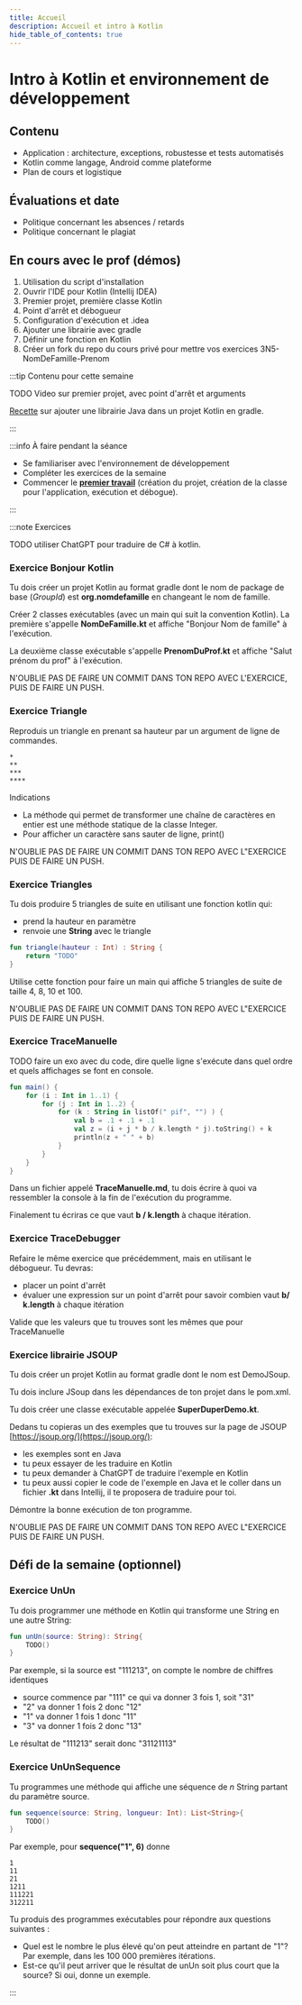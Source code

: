 ```yaml
---
title: Accueil
description: Accueil et intro à Kotlin
hide_table_of_contents: true
---
```


# Intro à Kotlin et environnement de développement

<Row>

<Column>

## Contenu

- Application : architecture, exceptions, robustesse et tests automatisés
- Kotlin comme langage, Android comme plateforme
- Plan de cours et logistique

## Évaluations et date

- Politique concernant les absences / retards
- Politique concernant le plagiat

</Column>

<Column>

## En cours avec le prof (démos)

1. Utilisation du script d'installation
2. Ouvrir l'IDE pour Kotlin (Intellij IDEA)
3. Premier projet, première classe Kotlin
4. Point d'arrêt et débogueur
5. Configuration d'exécution et .idea
6. Ajouter une librairie avec gradle
7. Définir une fonction en Kotlin
8. Créer un fork du repo du cours privé pour mettre vos exercices 3N5-NomDeFamille-Prenom

</Column>

</Row>

<Row>


<Column>

:::tip Contenu pour cette semaine

TODO Video sur premier projet, avec point d'arrêt et arguments

[Recette](../recette-ajout-librairie) sur ajouter une librairie Java dans un projet Kotlin en gradle.

:::



</Column>

<Column>

:::info À faire pendant la séance

- Se familiariser avec l'environnement de développement
- Compléter les exercices de la semaine
- Commencer le **[premier travail](../tp/tp1)** (création du projet, création de la classe pour l'application, exécution et débogue).

:::

</Column>

</Row>

:::note Exercices

TODO utiliser ChatGPT pour traduire de C# à kotlin.

### Exercice Bonjour Kotlin

Tu dois créer un projet Kotlin au format gradle dont le nom de package de base (*GroupId*) est **org.nomdefamille** en changeant le nom de famille.

Créer 2 classes exécutables (avec un main qui suit la convention Kotlin). La première s'appelle **NomDeFamille.kt** et affiche "Bonjour Nom de famille" à l'exécution.

La deuxième classe exécutable s'appelle **PrenomDuProf.kt** et affiche "Salut prénom du prof" à l'exécution.

N'OUBLIE PAS DE FAIRE UN COMMIT DANS TON REPO AVEC L'EXERCICE, PUIS DE FAIRE UN PUSH.

### Exercice Triangle

Reproduis un triangle en prenant sa hauteur par un argument de ligne de commandes.

```
*
**
***
****
```

Indications

- La méthode qui permet de transformer une chaîne de caractères en entier est une méthode statique de la classe Integer.
- Pour afficher un caractère sans sauter de ligne, print()

N'OUBLIE PAS DE FAIRE UN COMMIT DANS TON REPO AVEC L"EXERCICE PUIS DE FAIRE UN PUSH.

### Exercice Triangles

Tu dois produire 5 triangles de suite en utilisant une fonction kotlin qui:
- prend la hauteur en paramètre
- renvoie une **String** avec le triangle

```kotlin
fun triangle(hauteur : Int) : String {
    return "TODO"
}
```
Utilise cette fonction pour faire un main qui affiche 5 triangles de suite de taille 4, 8, 10 et 100.

N'OUBLIE PAS DE FAIRE UN COMMIT DANS TON REPO AVEC L"EXERCICE PUIS DE FAIRE UN PUSH.

### Exercice TraceManuelle

TODO faire un exo avec du code, dire quelle ligne s'exécute dans quel ordre et quels affichages se font en console.

```kotlin
fun main() {
    for (i : Int in 1..1) {
        for (j : Int in 1..2) {
            for (k : String in listOf(" pif", "") ) {
                val b = .1 + .1 + .1
                val z = (i + j * b / k.length * j).toString() + k
                println(z + " " + b)
            }
        }
    }
}
```
Dans un fichier appelé **TraceManuelle.md**, tu dois écrire à quoi va ressembler la
console à la fin de l'exécution du programme.

Finalement tu écriras ce que vaut **b / k.length** à chaque itération.

### Exercice TraceDebugger

Refaire le même exercice que précédemment, mais en utilisant le débogueur. Tu devras:
- placer un point d'arrêt
- évaluer une expression sur un point d'arrêt pour savoir combien vaut **b/ k.length** à chaque itération

Valide que les valeurs que tu trouves sont les mêmes que pour TraceManuelle

### Exercice librairie JSOUP

Tu dois créer un projet Kotlin au format gradle dont le nom est DemoJSoup.

Tu dois inclure JSoup dans les dépendances de ton projet dans le pom.xml.

Tu dois créer une classe exécutable appelée **SuperDuperDemo.kt**. 

Dedans tu copieras un des exemples que tu trouves sur la page de JSOUP [https://jsoup.org/](https://jsoup.org/):
- les exemples sont en Java
- tu peux essayer de les traduire en Kotlin
- tu peux demander à ChatGPT de traduire l'exemple en Kotlin
- tu peux aussi copier le code de l'exemple en Java et le coller dans un fichier **.kt** dans Intellij, il te proposera de traduire pour toi.

Démontre la bonne exécution de ton programme.

N'OUBLIE PAS DE FAIRE UN COMMIT DANS TON REPO AVEC L"EXERCICE PUIS DE FAIRE UN PUSH.

## Défi de la semaine (optionnel)

### Exercice UnUn

Tu dois programmer une méthode en Kotlin qui transforme une String en une autre String:

```kotlin
fun unUn(source: String): String{
    TODO()
}
```

Par exemple, si la source est "111213", on compte le nombre de chiffres identiques

- source commence par "111" ce qui va donner 3 fois 1, soit "31"
- "2" va donner 1 fois 2 donc "12"
- "1" va donner 1 fois 1 donc "11"
- "3" va donner 1 fois 2 donc "13"

Le résultat de "111213" serait donc "31121113"

### Exercice UnUnSequence

Tu programmes une méthode qui affiche une séquence de _n_ String partant du paramètre source.

```kotlin
fun sequence(source: String, longueur: Int): List<String>{
    TODO()
}
```

Par exemple, pour **sequence("1", 6)** donne

```
1
11
21
1211
111221
312211
```

Tu produis des programmes exécutables pour répondre aux questions suivantes :

- Quel est le nombre le plus élevé qu'on peut atteindre en partant de "1"? Par exemple, dans les 100 000 premières itérations.
- Est-ce qu'il peut arriver que le résultat de unUn soit plus court que la source? Si oui, donne un exemple.

:::
